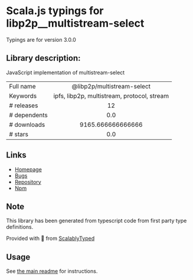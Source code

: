 
# Scala.js typings for libp2p__multistream-select

Typings are for version 3.0.0

## Library description:
JavaScript implementation of multistream-select

|                    |                 |
| ------------------ | :-------------: |
| Full name          | @libp2p/multistream-select |
| Keywords           | ipfs, libp2p, multistream, protocol, stream |
| # releases         | 12 |
| # dependents       | 0.0 |
| # downloads        | 9165.666666666666 |
| # stars            | 0.0 |

## Links
- [Homepage](https://github.com/libp2p/js-libp2p-multistream-select#readme)
- [Bugs](https://github.com/libp2p/js-libp2p-multistream-select/issues)
- [Repository](https://github.com/libp2p/js-libp2p-multistream-select)
- [Npm](https://www.npmjs.com/package/%40libp2p%2Fmultistream-select)
    


## Note
This library has been generated from typescript code from first party type definitions.

Provided with :purple_heart: from [ScalablyTyped](https://github.com/oyvindberg/ScalablyTyped)

## Usage
See [the main readme](../../readme.md) for instructions.


